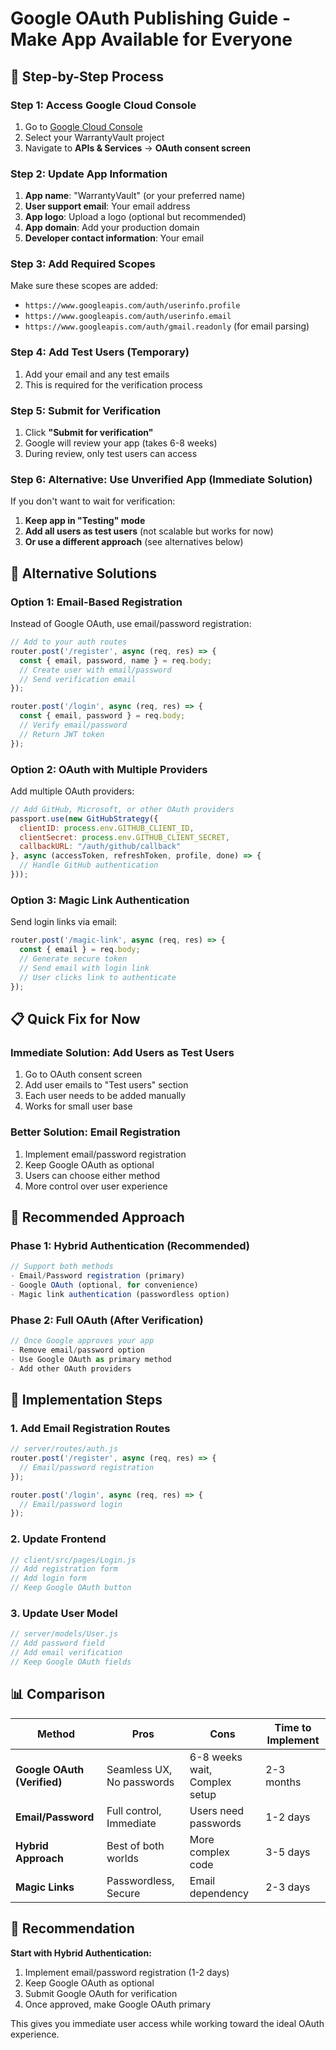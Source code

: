 # Google OAuth Publishing Guide - Make App Available for Everyone

## 🚀 Step-by-Step Process

### Step 1: Access Google Cloud Console
1. Go to [Google Cloud Console](https://console.cloud.google.com)
2. Select your WarrantyVault project
3. Navigate to **APIs & Services** → **OAuth consent screen**

### Step 2: Update App Information
1. **App name**: "WarrantyVault" (or your preferred name)
2. **User support email**: Your email address
3. **App logo**: Upload a logo (optional but recommended)
4. **App domain**: Add your production domain
5. **Developer contact information**: Your email

### Step 3: Add Required Scopes
Make sure these scopes are added:
- `https://www.googleapis.com/auth/userinfo.profile`
- `https://www.googleapis.com/auth/userinfo.email`
- `https://www.googleapis.com/auth/gmail.readonly` (for email parsing)

### Step 4: Add Test Users (Temporary)
1. Add your email and any test emails
2. This is required for the verification process

### Step 5: Submit for Verification
1. Click **"Submit for verification"**
2. Google will review your app (takes 6-8 weeks)
3. During review, only test users can access

### Step 6: Alternative: Use Unverified App (Immediate Solution)
If you don't want to wait for verification:

1. **Keep app in "Testing" mode**
2. **Add all users as test users** (not scalable but works for now)
3. **Or use a different approach** (see alternatives below)

## 🔄 Alternative Solutions

### Option 1: Email-Based Registration
Instead of Google OAuth, use email/password registration:

```javascript
// Add to your auth routes
router.post('/register', async (req, res) => {
  const { email, password, name } = req.body;
  // Create user with email/password
  // Send verification email
});

router.post('/login', async (req, res) => {
  const { email, password } = req.body;
  // Verify email/password
  // Return JWT token
});
```

### Option 2: OAuth with Multiple Providers
Add multiple OAuth providers:

```javascript
// Add GitHub, Microsoft, or other OAuth providers
passport.use(new GitHubStrategy({
  clientID: process.env.GITHUB_CLIENT_ID,
  clientSecret: process.env.GITHUB_CLIENT_SECRET,
  callbackURL: "/auth/github/callback"
}, async (accessToken, refreshToken, profile, done) => {
  // Handle GitHub authentication
}));
```

### Option 3: Magic Link Authentication
Send login links via email:

```javascript
router.post('/magic-link', async (req, res) => {
  const { email } = req.body;
  // Generate secure token
  // Send email with login link
  // User clicks link to authenticate
});
```

## 📋 Quick Fix for Now

### Immediate Solution: Add Users as Test Users
1. Go to OAuth consent screen
2. Add user emails to "Test users" section
3. Each user needs to be added manually
4. Works for small user base

### Better Solution: Email Registration
1. Implement email/password registration
2. Keep Google OAuth as optional
3. Users can choose either method
4. More control over user experience

## 🎯 Recommended Approach

### Phase 1: Hybrid Authentication (Recommended)
```javascript
// Support both methods
- Email/Password registration (primary)
- Google OAuth (optional, for convenience)
- Magic link authentication (passwordless option)
```

### Phase 2: Full OAuth (After Verification)
```javascript
// Once Google approves your app
- Remove email/password option
- Use Google OAuth as primary method
- Add other OAuth providers
```

## 🔧 Implementation Steps

### 1. Add Email Registration Routes
```javascript
// server/routes/auth.js
router.post('/register', async (req, res) => {
  // Email/password registration
});

router.post('/login', async (req, res) => {
  // Email/password login
});
```

### 2. Update Frontend
```javascript
// client/src/pages/Login.js
// Add registration form
// Add login form
// Keep Google OAuth button
```

### 3. Update User Model
```javascript
// server/models/User.js
// Add password field
// Add email verification
// Keep Google OAuth fields
```

## 📊 Comparison

| Method | Pros | Cons | Time to Implement |
|--------|------|------|-------------------|
| **Google OAuth (Verified)** | Seamless UX, No passwords | 6-8 weeks wait, Complex setup | 2-3 months |
| **Email/Password** | Full control, Immediate | Users need passwords | 1-2 days |
| **Hybrid Approach** | Best of both worlds | More complex code | 3-5 days |
| **Magic Links** | Passwordless, Secure | Email dependency | 2-3 days |

## 🎯 Recommendation

**Start with Hybrid Authentication:**
1. Implement email/password registration (1-2 days)
2. Keep Google OAuth as optional
3. Submit Google OAuth for verification
4. Once approved, make Google OAuth primary

This gives you immediate user access while working toward the ideal OAuth experience. 